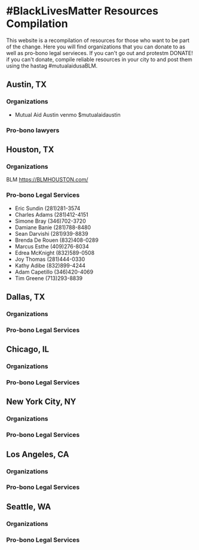 # #BlackLivesMatter Resources Compilation
This website is a recompilation of resources for those who want to be part of the change. Here you will find organizations that you can donate to as well as pro-bono legal servieces. If you can't go out and protestm DONATE! if you can't donate, compile reliable resources in your city to and post them using the hastag #mutualaidusaBLM. 

## Austin, TX
### Organizations
- Mutual Aid Austin venmo $mutualaidaustin
### Pro-bono lawyers


## Houston, TX
### Organizations
BLM https://BLMHOUSTON.com/
### Pro-bono Legal Services
- Eric Sundin (281)281-3574
- Charles Adams (281)412-4151
- Simone Bray (346)702-3720
- Damiane Banie (281)788-8480
- Sean Darvishi (281)939-8839
- Brenda De Rouen (832)408-0289
- Marcus Esthe (409)276-8034
- Edrea McKnight (832)589-0508
- Joy Thomas (281)444-0330
- Kathy Adibe (832)899-4244
- Adam Capetillo (346)420-4069
- Tim Greene (713)293-8839

## Dallas, TX
### Organizations
### Pro-bono Legal Services

## Chicago, IL
### Organizations
### Pro-bono Legal Services

## New York City, NY
### Organizations
### Pro-bono Legal Services

## Los Angeles, CA
### Organizations
### Pro-bono Legal Services

## Seattle, WA
### Organizations
### Pro-bono Legal Services




